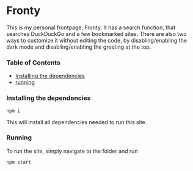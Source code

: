 # Fronty

This is my personal frontpage, Fronty. It has a search function, that searches DuckDuckGo and a few bookmarked sites. There are also two ways to customize it without editing the code, by disabling/enabling the dark mode and disabling/enabling the greeting at the top.

### Table of Contents

- [Installing the dependencies](#installing-the-dependencies)
- [running](#running)

### Installing the dependencies

`npm i`

This will install all dependencies needed to run this site.

### Running

To run the site, simply navigate to the folder and run

`npm start`
